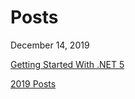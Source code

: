 # Posts

December 14, 2019

[Getting Started With .NET 5](https://aregcode.com/blog/2020/getting-started-with-dotnet-5)

[2019 Posts](https://aregcode.com/blog/2019)
